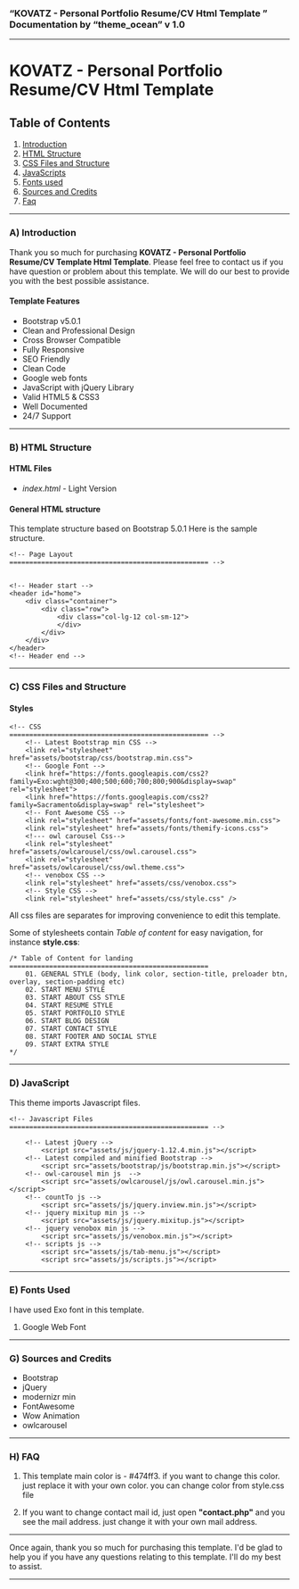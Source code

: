 ### “KOVATZ - Personal Portfolio Resume/CV Html Template ” Documentation by “theme\_ocean” v 1.0

* * *

KOVATZ - Personal Portfolio Resume/CV Html Template
===================================================

Table of Contents
-----------------

1.  [Introduction](#introduction)
2.  [HTML Structure](#htmlStructure)
3.  [CSS Files and Structure](#cssFiles)
4.  [JavaScripts](#javascript)
5.  [Fonts used](#fontssused)
6.  [Sources and Credits](#credits)
7.  [Faq](#faq)

* * *

### **A) Introduction**

Thank you so much for purchasing **KOVATZ - Personal Portfolio Resume/CV Template Html Template**. Please feel free to contact us if you have question or problem about this template. We will do our best to provide you with the best possible assistance.

#### Template Features

*   Bootstrap v5.0.1
*   Clean and Professional Design
*   Cross Browser Compatible
*   Fully Responsive
*   SEO Friendly
*   Clean Code
*   Google web fonts
*   JavaScript with jQuery Library
*   Valid HTML5 & CSS3
*   Well Documented
*   24/7 Support

* * *

### **B) HTML Structure**

#### HTML Files

*   _index.html_ - Light Version

#### General HTML structure

This template structure based on Bootstrap 5.0.1 Here is the sample structure.

~~~~
<!-- Page Layout
================================================== -->

	
<!-- Header start -->
<header id="home">
	<div class="container">
		<div class="row">
			<div class="col-lg-12 col-sm-12">
			</div>
		</div>
	</div>
</header>
<!-- Header end -->
~~~~
* * *

### **C) CSS Files and Structure**

#### Styles

~~~~
<!-- CSS
================================================== -->
    <!-- Latest Bootstrap min CSS -->
    <link rel="stylesheet" href="assets/bootstrap/css/bootstrap.min.css">		
    <!-- Google Font -->
    <link href="https://fonts.googleapis.com/css2?family=Exo:wght@300;400;500;600;700;800;900&display=swap" rel="stylesheet"> 
    <link href="https://fonts.googleapis.com/css2?family=Sacramento&display=swap" rel="stylesheet"> 
    <!-- Font Awesome CSS -->
    <link rel="stylesheet" href="assets/fonts/font-awesome.min.css">
    <link rel="stylesheet" href="assets/fonts/themify-icons.css">
    <!--- owl carousel Css-->
    <link rel="stylesheet" href="assets/owlcarousel/css/owl.carousel.css">
    <link rel="stylesheet" href="assets/owlcarousel/css/owl.theme.css">		
    <!-- venobox CSS -->		
    <link rel="stylesheet" href="assets/css/venobox.css">							
    <!-- Style CSS -->
    <link rel="stylesheet" href="assets/css/style.css" />
~~~~

All css files are separates for improving convenience to edit this template.

Some of stylesheets contain _Table of content_ for easy navigation, for instance **style.css**:

~~~~
/* Table of Content for landing
==================================================
    01. GENERAL STYLE (body, link color, section-title, preloader btn, overlay, section-padding etc)
    02. START MENU STYLE
    03. START ABOUT CSS STYLE
    04. START RESUME STYLE
    05. START PORTFOLIO STYLE
    06. START BLOG DESIGN
    07. START CONTACT STYLE
    08. START FOOTER AND SOCIAL STYLE
    09. START EXTRA STYLE
*/
~~~~

* * *

### **D) JavaScript**

This theme imports Javascript files.

~~~~
<!-- Javascript Files
================================================== -->
	
	<!-- Latest jQuery -->
		<script src="assets/js/jquery-1.12.4.min.js"></script>
	<!-- Latest compiled and minified Bootstrap -->
		<script src="assets/bootstrap/js/bootstrap.min.js"></script>			
	<!-- owl-carousel min js  -->
		<script src="assets/owlcarousel/js/owl.carousel.min.js"></script>
	<!-- countTo js -->
		<script src="assets/js/jquery.inview.min.js"></script>		
	<!-- jquery mixitup min js -->
		<script src="assets/js/jquery.mixitup.js"></script>		
	<!-- jquery venobox min js -->
		<script src="assets/js/venobox.min.js"></script>			
	<!-- scripts js -->
		<script src="assets/js/tab-menu.js"></script>	
		<script src="assets/js/scripts.js"></script>
~~~~

* * *

### **E) Fonts Used**

I have used Exo font in this template.

1.  Google Web Font



* * *

### **G) Sources and Credits**

*   Bootstrap
*   jQuery
*   modernizr min
*   FontAwesome
*   Wow Animation
*   owlcarousel

* * *

### **H) FAQ**

1) This template main color is - #474ff3. if you want to change this color. just replace it with your own color. you can change color from style.css file

2) If you want to change contact mail id, just open **"contact.php"** and you see the mail address. just change it with your own mail address.

* * *

Once again, thank you so much for purchasing this template. I'd be glad to help you if you have any questions relating to this template. I'll do my best to assist.

* * *